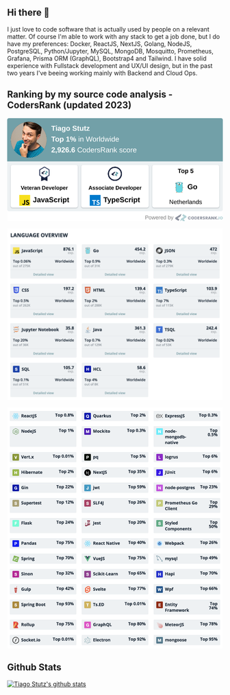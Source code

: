 ## Hi there 👋

I just love to code software that is actually used by people on a relevant matter. Of course I'm able to work with any stack to get a job done, but I do have my preferences: Docker, ReactJS, NextJS, Golang, NodeJS, PostgreSQL, Python/Jupyter, MySQL, MongoDB, Mosquitto, Prometheus, Grafana, Prisma ORM (GraphQL), Bootstrap4 and Tailwind. 
I have solid experience with Fullstack development and UX/UI design, but in the past two years I've beeing working mainly with Backend and Cloud Ops.


## Ranking by my source code analysis - CodersRank (updated 2023)
<img
  src="coders-rank-2023.png"
  width=800
/>


<img
  src="language-stats-2023.png"
       width=800
/>

<img
  src="tech-stats-2023.png"
       width=800
/>


## Github Stats

[![Tiago Stutz's github stats](https://github-readme-stats.vercel.app/api?username=tiagostutz)](https://github.com/anuraghazra/github-readme-stats)
